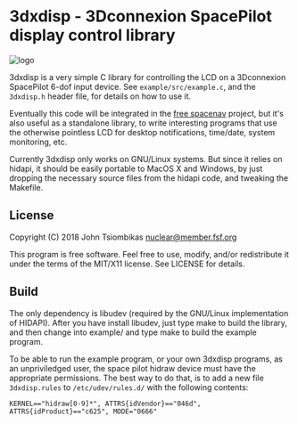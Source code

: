3dxdisp - 3Dconnexion SpacePilot display control library
========================================================

![logo](http://nuclear.mutantstargoat.com/sw/misc/3dxdisp-512.jpg)

3dxdisp is a very simple C library for controlling the LCD on a 3Dconnexion
SpacePilot 6-dof input device. See `example/src/example.c`, and the `3dxdisp.h`
header file, for details on how to use it.

Eventually this code will be integrated in the [free spacenav](http://spacenav.sourceforge.net)
project, but it's also useful as a standalone library, to write interesting
programs that use the otherwise pointless LCD for desktop notifications,
time/date, system monitoring, etc.

Currently 3dxdisp only works on GNU/Linux systems. But since it relies on
hidapi, it should be easily portable to MacOS X and Windows, by just dropping
the necessary source files from the hidapi code, and tweaking the Makefile.

License
-------
Copyright (C) 2018 John Tsiombikas <nuclear@member.fsf.org>

This program is free software. Feel free to use, modify, and/or redistribute it
under the terms of the MIT/X11 license. See LICENSE for details.

Build
-----
The only dependency is libudev (required by the GNU/Linux implementation of
HIDAPI). After you have install libudev, just type make to build the library,
and then change into example/ and type make to build the example program.

To be able to run the example program, or your own 3dxdisp programs, as an
unpriviledged user, the space pilot hidraw device must have the appropriate
permissions. The best way to do that, is to add a new file `3dxdisp.rules` to
`/etc/udev/rules.d/` with the following contents:

    KERNEL=="hidraw[0-9]*", ATTRS{idVendor}=="046d", ATTRS{idProduct}=="c625", MODE="0666"
